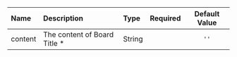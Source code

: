 | Name | Description | Type | Required | Default Value |
| :--- | :----- | :--- | :---: | :---: |
| content | The content of Board Title * | String |  | `''` |